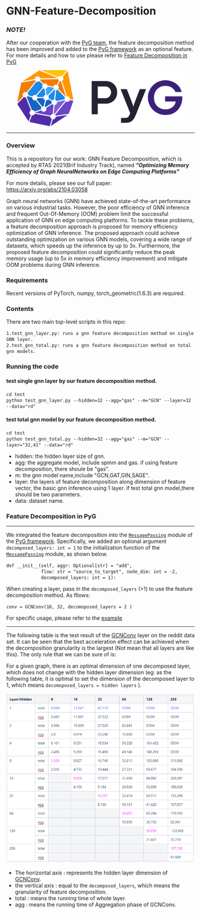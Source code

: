 # GNN-Feature-Decomposition


### ***NOTE!***
After our cooperation with the [PyG team](https://github.com/pyg-team/pytorch_geometric), the feature decomposition method has been improved and added
to the [PyG framework](https://github.com/pyg-team/pytorch_geometric) as an optional feature. For more details and how to use please refer to 
[Feature Decomposition in PyG](#Feature-Decomposition-in-PyG)

<p align="center">
  <img height="150" src="pyg1.svg" />
</p>

--------------------------------------------------------------------------------


### Overview

This is a repository for our work: GNN Feature Decomposition,
which is accepted by RTAS 2021(Brif Industry Track), named ***"Optimizing Memory Efficiency of Graph NeuralNetworks on Edge Computing Platforms"***

For more details, please see our full paper: https://arxiv.org/abs/2104.03058 

Graph neural networks (GNN) have achieved state-of-the-art performance on various industrial tasks.
However, the poor efficiency of GNN inference and frequent Out-Of-Memory (OOM) problem limit the successful application of GNN on edge computing platforms.
To tackle these problems, a feature decomposition approach is proposed for memory efficiency optimization of GNN inference.
The proposed approach could achieve outstanding optimization on various GNN models, covering a wide range of datasets, which speeds up the inference by up to 3x.
Furthermore, the proposed feature decomposition could significantly reduce the peak memory usage (up to 5x in memory efficiency improvement) and mitigate OOM problems during GNN inference.

### Requirements

Recent versions of PyTorch, numpy, torch_geometric(1.6.3) are required. 


### Contents
There are two main top-level scripts in this repo:

    1.test_gnn_layer.py: runs a gnn feature decomposition method on single GNN layer.
    2.test_gnn_total.py: runs a gnn feature decomposition method on total gnn models.
    
### Running the code
#### test single gnn layer by our feature decomposition method.
    cd test
    python test_gnn_layer.py --hidden=32 --agg="gas" --m="GCN" --layer=32 --data="rd"
    
#### test total gnn model by our feature decomposition method.
    cd test
    python test_gnn_total.py --hidden=32 --agg="gas" --m="GCN" --layer="32,41" --data="rd"

- hidden: the hidden layer size of gnn.
- agg: the aggregate model, include spmm and gas. if using feature decomposition, there shoule be "gas".
- m: the gnn model name,include "GCN,GAT,GIN,SAGE".
- layer: the layers of feature decomposition along dimension of feature vector, the basic gnn inference using 1 layer.
if test total gnn model,there should be two parameters.
- data: dataset name.


### Feature Decomposition in PyG

---

We integrated the feature decomposition into the [`MessagePassing`](https://github.com/pyg-team/pytorch_geometric/blob/master/torch_geometric/nn/conv/message_passing.py) 
module of the [PyG framework](https://github.com/pyg-team/pytorch_geometric). Specifically, we added an optional argument `decomposed_layers: int = 1` to the initialization 
function of the [`MessagePassing`](https://github.com/pyg-team/pytorch_geometric/blob/master/torch_geometric/nn/conv/message_passing.py) module, as shown below.


    def __init__(self, aggr: Optional[str] = "add",
                 flow: str = "source_to_target", node_dim: int = -2,
                 decomposed_layers: int = 1):

When creating a layer, pass in the `decomposed_layers` (>1) to use the feature decomposition method. As fllows:

    conv = GCNConv(16, 32, decomoposed_layers = 2 )

For specific usage, please refer to the [example](example/GCN.py)

---
The following table is the test result of the [GCNConv](https://pytorch-geometric.readthedocs.io/en/latest/modules/nn.html#torch_geometric.nn.conv.GCNConv) layer on the reddit data set.
It can be seen that the best acceleration effect can be achieved when the decomposition granularity is the largest (Not mean that all layers are like this).
The only rule that we can be sure of is:
     
For a given graph, there is an optimal dimension of one decomposed layer, which does not change with the hidden layer dimension 
(eg: as the following table, it is optimal to set the dimension of the decomposed layer to 1, which means `decomoposed_layers = hidden layers` ).

<p align="center">
  <img src="result.png" />
</p>

- The horizontal axis : represents the hidden layer dimension of [GCNConv](https://pytorch-geometric.readthedocs.io/en/latest/modules/nn.html#torch_geometric.nn.conv.GCNConv). 
- the vertical axis : equal to the `decomposed_layers`, which means the granularity of feature decomposition. 
- total : means the running time of whole layer.
- agg : means the running time of Aggregation phase of GCNConv. 


